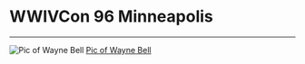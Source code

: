 # WWIVCon 96 Minneapolis
***

![Pic of Wayne Bell](https://en.wikipedia.org/wiki/File:Wwivcon.jpg)
[Pic of Wayne Bell](https://en.wikipedia.org/wiki/File:Wwivcon.jpg)